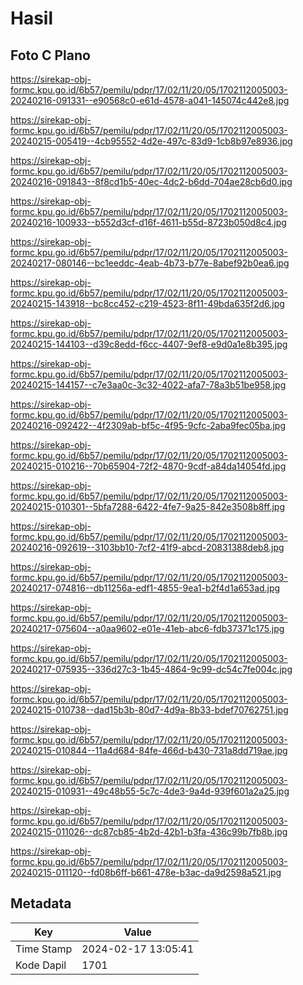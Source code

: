 # Hasil

## Foto C Plano

https://sirekap-obj-formc.kpu.go.id/6b57/pemilu/pdpr/17/02/11/20/05/1702112005003-20240216-091331--e90568c0-e61d-4578-a041-145074c442e8.jpg

https://sirekap-obj-formc.kpu.go.id/6b57/pemilu/pdpr/17/02/11/20/05/1702112005003-20240215-005419--4cb95552-4d2e-497c-83d9-1cb8b97e8936.jpg

https://sirekap-obj-formc.kpu.go.id/6b57/pemilu/pdpr/17/02/11/20/05/1702112005003-20240216-091843--8f8cd1b5-40ec-4dc2-b6dd-704ae28cb6d0.jpg

https://sirekap-obj-formc.kpu.go.id/6b57/pemilu/pdpr/17/02/11/20/05/1702112005003-20240216-100933--b552d3cf-d16f-4611-b55d-8723b050d8c4.jpg

https://sirekap-obj-formc.kpu.go.id/6b57/pemilu/pdpr/17/02/11/20/05/1702112005003-20240217-080146--bc1eeddc-4eab-4b73-b77e-8abef92b0ea6.jpg

https://sirekap-obj-formc.kpu.go.id/6b57/pemilu/pdpr/17/02/11/20/05/1702112005003-20240215-143918--bc8cc452-c219-4523-8f11-49bda635f2d6.jpg

https://sirekap-obj-formc.kpu.go.id/6b57/pemilu/pdpr/17/02/11/20/05/1702112005003-20240215-144103--d39c8edd-f6cc-4407-9ef8-e9d0a1e8b395.jpg

https://sirekap-obj-formc.kpu.go.id/6b57/pemilu/pdpr/17/02/11/20/05/1702112005003-20240215-144157--c7e3aa0c-3c32-4022-afa7-78a3b51be958.jpg

https://sirekap-obj-formc.kpu.go.id/6b57/pemilu/pdpr/17/02/11/20/05/1702112005003-20240216-092422--4f2309ab-bf5c-4f95-9cfc-2aba9fec05ba.jpg

https://sirekap-obj-formc.kpu.go.id/6b57/pemilu/pdpr/17/02/11/20/05/1702112005003-20240215-010216--70b65904-72f2-4870-9cdf-a84da14054fd.jpg

https://sirekap-obj-formc.kpu.go.id/6b57/pemilu/pdpr/17/02/11/20/05/1702112005003-20240215-010301--5bfa7288-6422-4fe7-9a25-842e3508b8ff.jpg

https://sirekap-obj-formc.kpu.go.id/6b57/pemilu/pdpr/17/02/11/20/05/1702112005003-20240216-092619--3103bb10-7cf2-41f9-abcd-20831388deb8.jpg

https://sirekap-obj-formc.kpu.go.id/6b57/pemilu/pdpr/17/02/11/20/05/1702112005003-20240217-074816--db11256a-edf1-4855-9ea1-b2f4d1a653ad.jpg

https://sirekap-obj-formc.kpu.go.id/6b57/pemilu/pdpr/17/02/11/20/05/1702112005003-20240217-075604--a0aa9602-e01e-41eb-abc6-fdb37371c175.jpg

https://sirekap-obj-formc.kpu.go.id/6b57/pemilu/pdpr/17/02/11/20/05/1702112005003-20240217-075935--336d27c3-1b45-4864-9c99-dc54c7fe004c.jpg

https://sirekap-obj-formc.kpu.go.id/6b57/pemilu/pdpr/17/02/11/20/05/1702112005003-20240215-010738--dad15b3b-80d7-4d9a-8b33-bdef70762751.jpg

https://sirekap-obj-formc.kpu.go.id/6b57/pemilu/pdpr/17/02/11/20/05/1702112005003-20240215-010844--11a4d684-84fe-466d-b430-731a8dd719ae.jpg

https://sirekap-obj-formc.kpu.go.id/6b57/pemilu/pdpr/17/02/11/20/05/1702112005003-20240215-010931--49c48b55-5c7c-4de3-9a4d-939f601a2a25.jpg

https://sirekap-obj-formc.kpu.go.id/6b57/pemilu/pdpr/17/02/11/20/05/1702112005003-20240215-011026--dc87cb85-4b2d-42b1-b3fa-436c99b7fb8b.jpg

https://sirekap-obj-formc.kpu.go.id/6b57/pemilu/pdpr/17/02/11/20/05/1702112005003-20240215-011120--fd08b6ff-b661-478e-b3ac-da9d2598a521.jpg


## Metadata

| Key        | Value               |
| ---------- | ------------------- |
| Time Stamp | 2024-02-17 13:05:41 |
| Kode Dapil | 1701                |



